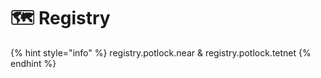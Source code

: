 # 🗺 Registry

{% hint style="info" %}
registry.potlock.near & registry.potlock.tetnet
{% endhint %}
